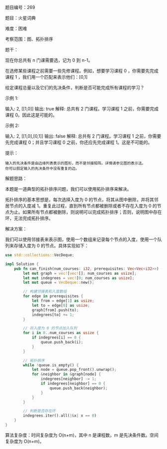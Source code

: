 题目编号：269

题目：火星词典

难度：困难

考察范围：图、拓扑排序

题干：

现在你总共有 n 门课需要选，记为 0 到 n-1。

在选修某些课程之前需要一些先修课程。例如，想要学习课程 0 ，你需要先完成课程 1 ，我们用一个匹配来表示他们：[0,1]

给定课程总量以及它们的先决条件，判断是否可能完成所有课程的学习？

示例 1:

输入: 2, [[1,0]] 
输出: true
解释: 总共有 2 门课程。学习课程 1 之前，你需要完成课程 0。因此这是可能的。

示例 2:

输入: 2, [[1,0],[0,1]]
输出: false
解释: 总共有 2 门课程。学习课程 1 之前，你需要先完成课程 0；并且学习课程 0 之前，你还应先完成课程 1。这是不可能的。

提示：

    输入的先决条件是由边缘列表表示的图形，而不是邻接矩阵。详情请参见图的表示法。
    你可以假定输入的先决条件中没有重复的边。

解题思路：

本题是一道典型的拓扑排序问题，我们可以使用拓扑排序来解决。

拓扑排序的基本思想是，每次选择入度为 0 的节点，将其从图中删除，并将其邻居节点的入度减 1。重复此过程，直到所有节点都被删除或者不存在入度为 0 的节点为止。如果所有节点都被删除，则说明可以完成拓扑排序；否则，说明图中存在环，无法完成拓扑排序。

解决方案：

我们可以使用邻接表来表示图，使用一个数组来记录每个节点的入度，使用一个队列来存储入度为 0 的节点。具体实现如下：

```rust
use std::collections::VecDeque;

impl Solution {
    pub fn can_finish(num_courses: i32, prerequisites: Vec<Vec<i32>>) -> bool {
        let mut graph = vec![vec![]; num_courses as usize];
        let mut indegrees = vec![0; num_courses as usize];
        let mut queue = VecDeque::new();

        // 构建邻接表和入度数组
        for edge in prerequisites {
            let from = edge[1] as usize;
            let to = edge[0] as usize;
            graph[from].push(to);
            indegrees[to] += 1;
        }

        // 将入度为 0 的节点加入队列
        for i in 0..num_courses as usize {
            if indegrees[i] == 0 {
                queue.push_back(i);
            }
        }

        // 拓扑排序
        while !queue.is_empty() {
            let node = queue.pop_front().unwrap();
            for &neighbor in &graph[node] {
                indegrees[neighbor] -= 1;
                if indegrees[neighbor] == 0 {
                    queue.push_back(neighbor);
                }
            }
        }

        // 判断是否存在环
        indegrees.iter().all(|&x| x == 0)
    }
}
```

算法复杂度：时间复杂度为 O(n+m)，其中 n 是课程数，m 是先决条件数。空间复杂度为 O(n+m)。